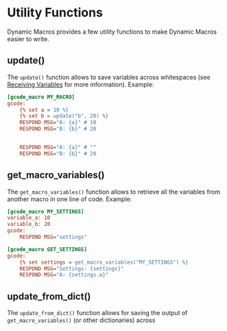 # Utility Functions

Dynamic Macros provides a few utility functions to make Dynamic Macros easier to write.

## update()

The `update()` function allows to save variables across whitespaces (see [Receiving Variables](receivingvariables.md) for more information). Example:

```cfg
[gcode_macro MY_MACRO]
gcode:
    {% set a = 10 %}
    {% set b = update("b", 20) %}
    RESPOND MSG="A: {a}" # 10
    RESPOND MSG="B: {b}" # 20


    RESPOND MSG="A: {a}" # ""
    RESPOND MSG="B: {b}" # 20
```

## get_macro_variables()

The `get_macro_variables()` function allows to retrieve all the variables from another macro in one line of code. Example:

```cfg
[gcode_macro MY_SETTINGS]
variable_a: 10
variable_b: 20
gcode:
    RESPOND MSG="settings"

[gcode_macro GET_SETTINGS]
gcode:
    {% set settings = get_macro_variables("MY_SETTINGS") %}
    RESPOND MSG="Settings: {settings}"
    RESPOND MSG="A: {settings.a}"
```

## update_from_dict()

The `update_from_dict()` function allows for saving the output of `get_macro_variables()` (or other dictionaries) across 